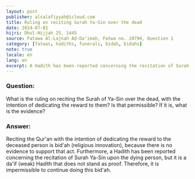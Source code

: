```yaml
---
layout: post
publisher: alsalafiyyah@icloud.com
title: Ruling on reciting Surah Ya-Sin over the dead
date: 2024-07-01
hijri: Dhul-Hijjah 25, 1445
source: Fatawa Al-Lajnah Ad-Da'imah, Fatwa no. 20794, Question 1
category: [fatwas, hadiths, funerals, bidah, bidahs]
note: true
locale: en
lang: en
excerpt: A Hadith has been reported concerning the recitation of Surah Ya-Sin upon the dying person, but it is a da'if (weak) Hadith that does not stand as proof.
---
```


### Question: 
What is the ruling on reciting the Surah of Ya-Sin over the dead, with the intention of dedicating the reward to them? Is that permissible? If it is, what is the evidence?

### Answer: 
Reciting the Qur'an with the intention of dedicating the reward to the deceased person is bid'ah (religious innovation), because there is no evidence to support that act. Furthermore, a Hadith has been reported concerning the recitation of Surah Ya-Sin upon the dying person, but it is a da'if (weak) Hadith that does not stand as proof. Therefore, it is impermissible to continue doing this bid'ah. 
